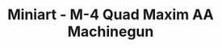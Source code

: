 ---
layout: product
title: "Miniart - M-4 Quad Maxim AA Machinegun"
price: "1900" 
desc: "N/A"
img_path: "/assets/img/MI35211.webp"
brand: "N/A"
available: false
special_offer: false
new: false
soon: false
cat: "010000"
subcat: "010100"
subsubcat: "0N/A"
sifra: "MI35211"
popular: false
spec: false
---